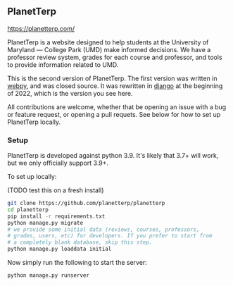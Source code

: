 ## PlanetTerp

<https://planetterp.com/>

PlanetTerp is a website designed to help students at the University of Maryland — College Park (UMD) make informed decisions. We have a professor review system, grades for each course and professor, and tools to provide information related to UMD.

This is the second version of PlanetTerp. The first version was written in [webpy](https://github.com/webpy/webpy), and was closed source. It was rewritten in [django](https://github.com/django/django) at the beginning of 2022, which is the version you see here.

All contributions are welcome, whether that be opening an issue with a bug or feature request, or opening a pull requets. See below for how to set up PlanetTerp locally.

### Setup

PlanetTerp is developed against python 3.9. It's likely that 3.7+ will work, but we only officially support 3.9+.

To set up locally:

(TODO test this on a fresh install)

```bash
git clone https://github.com/planetterp/planetterp
cd planetterp
pip install -r requirements.txt
python manage.py migrate
# we provide some initial data (reviews, courses, professors,
# grades, users, etc) for developers. If you prefer to start from
# a completely blank database, skip this step.
python manage.py loaddata initial
```

Now simply run the following to start the server:

```bash
python manage.py runserver
```
